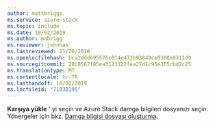 ```yaml
---
author: mattbriggs
ms.service: azure-stack
ms.topic: include
ms.date: 10/02/2019
ms.author: mabrigg
ms.reviewer: johnhas
ms.lastreviewed: 11/26/2018
ms.openlocfilehash: bca2ddd695576c014e472b93849ce0308e0311d9
ms.sourcegitcommit: 28c8567f85ea3123122f4a27d1c95e3f5cbd2c25
ms.translationtype: MT
ms.contentlocale: tr-TR
ms.lasthandoff: 10/02/2019
ms.locfileid: "71830195"
---
```

**Karşıya yükle** ' yi seçin ve Azure Stack damga bilgileri dosyanızı seçin. Yönergeler için bkz. [Damga bilgisi dosyası oluşturma](../azure-stack-vaas-parameters.md#generate-the-stamp-information-file).